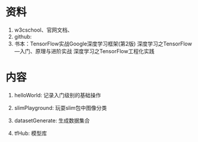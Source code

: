 # 资料
1. w3cschool、官网文档、
2. github: 
3. 书本：TensorFlow实战Google深度学习框架(第2版)
        深度学习之TensorFlow—入门、原理与进阶实战
        深度学习之TensorFlow工程化实践

# 内容

1. helloWorld: 记录入门级别的基础操作

2. slimPlayground: 玩耍slim包中图像分类

3. datasetGenerate: 生成数据集合

4. tfHub: 模型库
